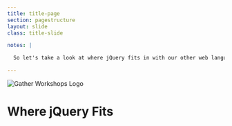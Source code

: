 ```yaml
---
title: title-page
section: pagestructure
layout: slide
class: title-slide

notes: |

  So let's take a look at where jQuery fits in with our other web languages.

---
```


![Gather Workshops Logo](/Building-with-jQuery/slideshow/images/gw_logo_header.png)

# Where jQuery Fits
